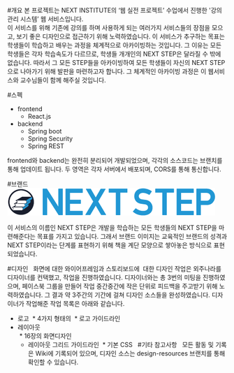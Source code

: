 #개요 
본 프로젝트는 NEXT INSTITUTE의 ‘웹 실전 프로젝트’ 수업에서 진행한 '강의 관리 시스템’ 웹 서비스입니다.  
이 서비스를 위해 기존에 강의를 하며 사용하게 되는 여러가지 서비스들의 장점을 모으고, 보기 좋은 디자인으로 접근하기 위해 노력하였습니다. 이 서비스가 추구하는 목표는 학생들이 학습하고 배우는 과정을 체계적으로 아카이빙하는 것입니다. 그 이유는 모든 학생들은 각자 학습속도가 다르므로, 학생들 개개인의 NEXT STEP은 달라질 수 밖에 없습니다. 따라서 그 모든 STEP들을 아카이빙하여 모든 학생들이 자신의 NEXT STEP으로 나아가기 위해 발판을 마련하고자 합니다. 그 체계적인 아카이빙 과정은 이 웹서비스와 교수님들이 함께 해주실 것입니다.
  
  
    
#스펙  
* frontend
  * React.js
* backend 
  * Spring boot
  * Spring Security
  * Spring REST 

frontend와 backend는 완전히 분리되어 개발되었으며, 각각의 소스코드는 브랜치를 통해 업데이트 됩니다.  두 영역은 각자 서버에서 배포되며, CORS를 통해 통신합니다.
  
  
  
#브랜드  
![](https://github.com/NHNNEXT/2016-REAL-NEXTSTEP/blob/design-resources/Images/logo_type01.png?raw=true)    
  
이 서비스의 이름인 NEXT STEP은 개발을 학습하는 모든 학생들의 NEXT STEP을 마련해준다는 목표를 가지고 있습니다.  그래서 브랜드 이미지는 교육적인 브랜드의 성격과 NEXT STEP이라는 단계를 표현하기 위해 책을 계단 모양으로 쌓아놓은 방식으로 표현되었습니다.  
  
  
#디자인    
화면에 대한 와이어프레임과 스토리보드에  대한 디자인 작업은 외주나라를 디자이너를 컨택했고, 작업을 진행하였습니다. 디자이너와는 총 3번의 미팅을 진행하였으며, 페이스북 그룹을 만들어 작업 중간중간에 작은 단위로 피드백을 주고받기 위해 노력하였습니다. 그 결과 약 3주간의 기간에 걸쳐 디자인 소스들을 완성하였습니다. 디자이너가 작업해준 작업 목록은 아래와 같습니다.

* 로고 
  * 4가지 형태의 
  * 로고 가이드라인
* 레이아웃  
  * 16장의 화면디자인  
  * 레이아웃 그리드 가이드라인 
  * 기본 CSS
  
#기타 참고사항  
모든 활동 및 기록은 Wiki에 기록되어 있으며, 디자인 소스는 design-resources 브랜치를 통해 확인할 수 있습니다.

